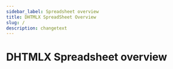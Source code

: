```yaml
---
sidebar_label: Spreadsheet overview
title: DHTMLX SpreadSheet Overview 
slug: /
description: changetext
---
```


# DHTMLX Spreadsheet overview

